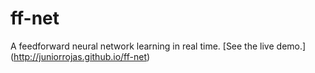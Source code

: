 # ff-net
A feedforward neural network learning in real time. [See the live demo.] (http://juniorrojas.github.io/ff-net)
